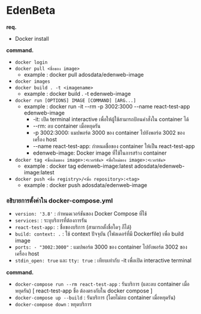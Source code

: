 # EdenBeta

**req.**
- Docker install

**command.**
- `docker login`
- `docker pull <ชื่อของ image>`
  - example : docker pull adosdata/edenweb-image
- `docker images`
- `docker build . -t <imagename>`
  - example : docker build . -t edenweb-image
- `docker run [OPTIONS] IMAGE [COMMAND] [ARG...]`
  - example : docker run -it --rm -p 3002:3000 --name react-test-app edenweb-image
    - -it: เปิด terminal interactive เพื่อให้ผู้ใช้สามารถป้อนคำสั่งใน container ได้
    - --rm: ลบ container เมื่อหยุดรัน
    - -p 3002:3000: แมปพอร์ต 3000 ของ container ไปยังพอร์ต 3002 ของเครื่อง host
    - --name react-test-app: กำหนดชื่อของ container ให้เป็น react-test-app
    - edenweb-image: Docker image ที่ใช้ในการสร้าง container
- `docker tag <ชื่อเดิมของ image>:<เวอร์ชัน> <ชื่อใหม่ของ image>:<เวอร์ชัน>`
  - example : docker tag edenweb-image:latest adosdata/edenweb-image:latest
- `docker push <ชื่อ registry>/<ชื่อ repository>:<tag>`
  - example : docker push adosdata/edenweb-image

### อธิบายการตั้งค่าใน docker-compose.yml
- `version: '3.8'` : กำหนดเวอร์ชันของ Docker Compose ที่ใช้
- `services:` : ระบุบริการที่ต้องการรัน
- `react-test-app:` : ชื่อของบริการ (สามารถตั้งชื่อใดๆ ก็ได้)
- `build: context: .` : ใช้ context ปัจจุบัน (โฟลเดอร์ที่มี Dockerfile) เพื่อ build image
- `ports: - "3002:3000"` : แมปพอร์ต 3000 ของ container ไปยังพอร์ต 3002 ของเครื่อง host
- `stdin_open: true` และ `tty: true` : เทียบเท่ากับ -it เพื่อเปิด interactive terminal

**command.**
- `docker-compose run --rm react-test-app` : รันบริการ (และลบ container เมื่อหยุดรัน) [ react-test-app ชื่อ ต้องตรงกับใน docker compose ]
- `docker-compose up --build` : รันบริการ (โดยไม่ลบ container เมื่อหยุดรัน)
- `docker-compose down` : หยุดบริการ